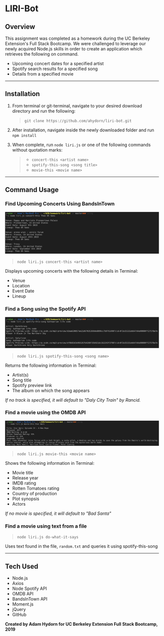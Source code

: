 # LIRI-Bot

## **Overview**

This assignment was completed as a homework during the UC Berkeley Extension's Full Stack Bootcamp. We were challenged to leverage our newly acquired Node.js skills in order to create an application which retrieves the following on command.

* Upcoming concert dates for a specified artist
* Spotify search results for a specified song
* Details from a specified movie

---
## **Installation**
1. From terminal or git-terminal, navigate to your desired download directory and run the following:

    >`git clone https://github.com/ahydorn/liri-bot.git`

2. After installation, navigate inside the newly downloaded folder and run `npm install`
3. When complete, run `node liri.js` or one of the following commands without quotation marks:
   > * `concert-this <artist name>`
    >* `spotify-this-song <song title>`
    >* `movie-this <movie name>`
---    

## **Command Usage**

### **Find Upcoming Concerts Using BandsInTown**

![concert-this](./images/concert-this.png)

>`node liri.js concert-this <artist name>`

Displays upcoming concerts with the following details in Terminal:
* Venue
* Location
* Event Date
* Lineup

### **Find a Song using the Spotify API**

![spotify-this-song](./images/spotify-this-song.png)

>`node liri.js spotify-this-song <song name>`

Returns the following information in Terminal:

* Artist(s)
* Song title
* Spotify preview link
* The album on which the song appears

*If no track is specified, it will default to "Daly City Train" by Rancid.*

### **Find a movie using the OMDB API**

![movie-this](./images/movie-this.png)

>`node liri.js movie-this <movie name>`

Shows the following information in Terminal:

* Movie title
* Release year
* IMDB rating
* Rotten Tomatoes rating
* Country of production
* Plot synopsis
* Actors

*If no movie is specified, it will default to "Bad Santa"*

### **Find a movie using text from a file**

>`node liri.js do-what-it-says`

Uses text found in the file, `random.txt` and queries it using spotify-this-song

---

## **Tech Used**
* Node.js
* Axios
* Node Spotify API
* OMDB API
* BandsInTown API
* Moment.js
* jQuery
* GitHub


**Created by Adam Hydorn for UC Berkeley Extension Full Stack Bootcamp, 2019**
